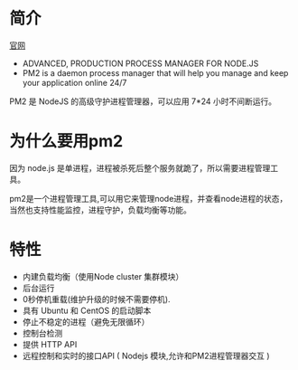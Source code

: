 # 简介

[官网](https://pm2.keymetrics.io/)

- ADVANCED, PRODUCTION PROCESS MANAGER FOR NODE.JS
- PM2 is a daemon process manager that will help you manage and keep your application online 24/7

PM2 是 NodeJS 的高级守护进程管理器，可以应用 7*24 小时不间断运行。

# 为什么要用pm2

因为 node.js 是单进程，进程被杀死后整个服务就跪了，所以需要进程管理工具。

pm2是一个进程管理工具,可以用它来管理node进程，并查看node进程的状态，当然也支持性能监控，进程守护，负载均衡等功能。

# 特性

- 内建负载均衡（使用Node cluster 集群模块）
- 后台运行
- 0秒停机重载(维护升级的时候不需要停机).
- 具有 Ubuntu 和 CentOS 的启动脚本
- 停止不稳定的进程（避免无限循环）
- 控制台检测
- 提供 HTTP API
- 远程控制和实时的接口API ( Nodejs 模块,允许和PM2进程管理器交互 )

